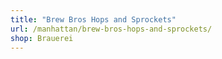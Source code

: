 ```yaml
---
title: "Brew Bros Hops and Sprockets"
url: /manhattan/brew-bros-hops-and-sprockets/
shop: Brauerei
---
```

